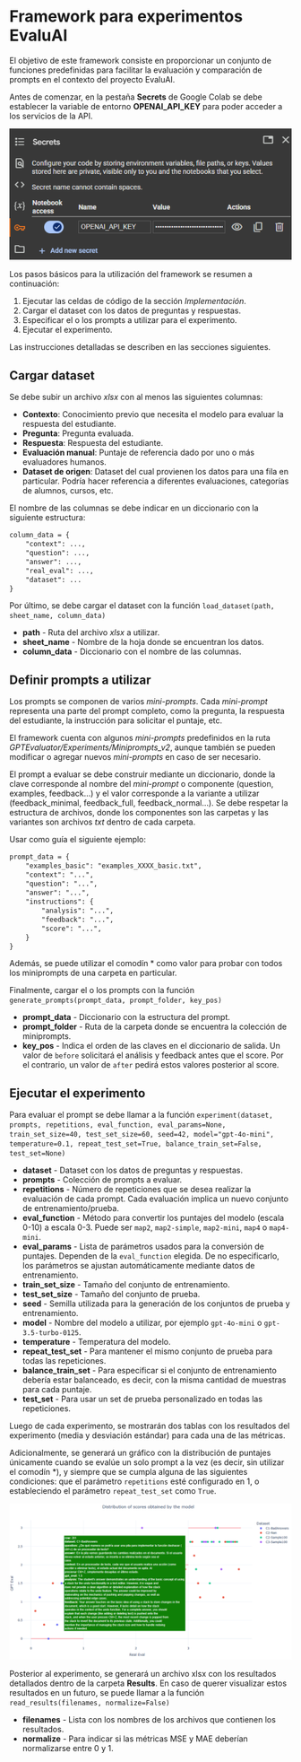 # Framework para experimentos EvaluAI

El objetivo de este framework consiste en proporcionar un conjunto de funciones predefinidas para facilitar la evaluación y comparación de prompts en el contexto del proyecto EvaluAI.

Antes de comenzar, en la pestaña **Secrets** de Google Colab se debe establecer la variable de entorno **OPENAI_API_KEY** para poder acceder a los servicios de la API.

![Sección Secrets de Google Colab](/images/secrets.png)

Los pasos básicos para la utilización del framework se resumen a continuación:

1. Ejecutar las celdas de código de la sección *Implementación*.
2. Cargar el dataset con los datos de preguntas y respuestas.
3. Especificar el o los prompts a utilizar para el experimento.
4. Ejecutar el experimento.

Las instrucciones detalladas se describen en las secciones siguientes.

## Cargar dataset

Se debe subir un archivo *xlsx* con al menos las siguientes columnas:
* **Contexto**: Conocimiento previo que necesita el modelo para evaluar la respuesta del estudiante.
* **Pregunta**: Pregunta evaluada.
* **Respuesta**: Respuesta del estudiante.
* **Evaluación manual**: Puntaje de referencia dado por uno o más evaluadores humanos.
* **Dataset de origen**: Dataset del cual provienen los datos para una fila en particular. Podría hacer referencia a diferentes evaluaciones, categorías de alumnos, cursos, etc.

El nombre de las columnas se debe indicar en un diccionario con la siguiente estructura:

```
column_data = {
    "context": ...,
    "question": ...,
    "answer": ...,
    "real_eval": ...,
    "dataset": ...
}
```

Por último, se debe cargar el dataset con la función `load_dataset(path, sheet_name, column_data)`

- **path** - Ruta del archivo *xlsx* a utilizar.
- **sheet_name** - Nombre de la hoja donde se encuentran los datos.
- **column_data** - Diccionario con el nombre de las columnas.

## Definir prompts a utilizar

Los prompts se componen de varios *mini-prompts*. Cada *mini-prompt* representa una parte del prompt completo, como la pregunta, la respuesta del estudiante, la instrucción para solicitar el puntaje, etc.

El framework cuenta con algunos *mini-prompts* predefinidos en la ruta *GPTEvaluator/Experiments/Miniprompts_v2*, aunque también se pueden modificar o agregar nuevos *mini-prompts* en caso de ser necesario.

El prompt a evaluar se debe construir mediante un diccionario, donde la clave corresponde al nombre del *mini-prompt* o componente (question, examples, feedback...) y el valor corresponde a la variante a utilizar (feedback_minimal, feedback_full, feedback_normal...). Se debe respetar la estructura de archivos, donde los componentes son las carpetas y las variantes son archivos *txt* dentro de cada carpeta.

Usar como guía el siguiente ejemplo:

```
prompt_data = {
    "examples_basic": "examples_XXXX_basic.txt",
    "context": "...",
    "question": "...",
    "answer": "...",
    "instructions": {
        "analysis": "...",
        "feedback": "...",
        "score": "...",
    }
}
```

Además, se puede utilizar el comodín * como valor para probar con todos los miniprompts de una carpeta en particular.

Finalmente, cargar el o los prompts con la función `generate_prompts(prompt_data, prompt_folder, key_pos)`

- **prompt_data** - Diccionario con la estructura del prompt.
- **prompt_folder** - Ruta de la carpeta donde se encuentra la colección de miniprompts.
- **key_pos** - Indica el orden de las claves en el diccionario de salida. Un valor de `before` solicitará el análisis y feedback antes que el score. Por el contrario, un valor de `after` pedirá estos valores posterior al score.

## Ejecutar el experimento

Para evaluar el prompt se debe llamar a la función `experiment(dataset, prompts, repetitions, eval_function, eval_params=None, train_set_size=40, test_set_size=60, seed=42, model="gpt-4o-mini", temperature=0.1, repeat_test_set=True, balance_train_set=False, test_set=None)`

- **dataset** - Dataset con los datos de preguntas y respuestas.
- **prompts** - Colección de prompts a evaluar.
- **repetitions** - Número de repeticiones que se desea realizar la evaluación de cada prompt. Cada evaluación implica un nuevo conjunto de entrenamiento/prueba.
- **eval_function** - Método para convertir los puntajes del modelo (escala 0-10) a escala 0-3. Puede ser `map2`, `map2-simple`, `map2-mini`, `map4` o `map4-mini`.
- **eval_params** - Lista de parámetros usados para la conversión de puntajes. Dependen de la `eval_function` elegida. De no especificarlo, los parámetros se ajustan automáticamente mediante datos de entrenamiento.
- **train_set_size** - Tamaño del conjunto de entrenamiento.
- **test_set_size** - Tamaño del conjunto de prueba.
- **seed** - Semilla utilizada para la generación de los conjuntos de prueba y entrenamiento.
- **model** - Nombre del modelo a utilizar, por ejemplo `gpt-4o-mini` o `gpt-3.5-turbo-0125`.
- **temperature** - Temperatura del modelo.
- **repeat_test_set** - Para mantener el mismo conjunto de prueba para todas las repeticiones.
- **balance_train_set** - Para especificar si el conjunto de entrenamiento debería estar balanceado, es decir, con la misma cantidad de muestras para cada puntaje.
- **test_set** - Para usar un set de prueba personalizado en todas las repeticiones.

Luego de cada experimento, se mostrarán dos tablas con los resultados del experimento (media y desviación estándar) para cada una de las métricas.

Adicionalmente, se generará un gráfico con la distribución de puntajes únicamente cuando se evalúe un solo prompt a la vez (es decir, sin utilizar el comodín *), y siempre que se cumpla alguna de las siguientes condiciones: que el parámetro `repetitions` esté configurado en 1, o estableciendo el parámetro `repeat_test_set` como `True`.

![Ejemplo de gráfico de distribución de puntajes](/images/plot.png)

Posterior al experimento, se generará un archivo xlsx con los resultados detallados dentro de la carpeta **Results**. En caso de querer visualizar estos resultados en un futuro, se puede llamar a la función `read_results(filenames, normalize=False)`

* **filenames** - Lista con los nombres de los archivos que contienen los resultados.
* **normalize** - Para indicar si las métricas MSE y MAE deberían normalizarse entre 0 y 1.

